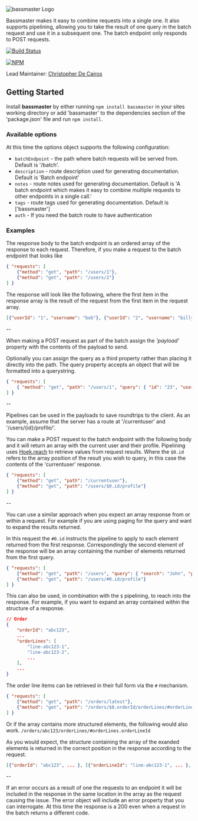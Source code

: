 ![bassmaster Logo](https://raw.github.com/spumko/bassmaster/master/images/bassmaster.png)

Bassmaster makes it easy to combine requests into a single one. It also supports pipelining, allowing you to take the result of one query in the batch request and use it in a subsequent one.  The batch endpoint only responds to POST requests.

[![Build Status](https://secure.travis-ci.org/hapijs/bassmaster.png)](http://travis-ci.org/hapijs/bassmaster)

[![NPM](https://nodei.co/npm/bassmaster.png?downloads=true&stars=true)](https://nodei.co/npm/bassmaster/)

Lead Maintainer: [Christopher De Cairos](https://github.com/cadecairos)


## Getting Started
Install **bassmaster** by either running `npm install bassmaster` in your sites working directory or add 'bassmaster' to the dependencies section of the 'package.json' file and run `npm install`.

### Available options
At this time the options object supports the following configuration:

- `batchEndpoint` - the path where batch requests will be served from.  Default is '/batch'.
- `description` - route description used for generating documentation. Default is 'Batch endpoint'
- `notes` - route notes used for generating documentation. Default is 'A batch endpoint which makes it easy to combine multiple requests to other endpoints in a single call.'
- `tags` - route tags used for generating documentation. Default is ['bassmaster']
- `auth` - If you need the batch route to have authentication

### Examples


The response body to the batch endpoint is an ordered array of the response to each request.  Therefore, if you make a request to the batch endpoint that looks like

```json
{ "requests": [
    {"method": "get", "path": "/users/1"},
    {"method": "get", "path": "/users/2"}
] }
```

The response will look like the following, where the first item in the response array is the result of the request from the first item in the request array.

```json
[{"userId": "1", "username": "bob"}, {"userId": "2", "username": "billy" }]
```

--

When making a POST request as part of the batch assign the _'payload'_ property with the contents of the payload to send.

Optionally you can assign the query as a third property rather than placing it directly into the path. The query property accepts an object that will be formatted into a querystring.

```json
{ "requests": [
    { "method": "get", "path": "/users/1", "query": { "id": "23", "user": "John" } }
] }
```
--

Pipelines can be used in the payloads to save roundtrips to the client. As an example, assume that the server has a route at '/currentuser' and '/users/{id}/profile/'.

You can make a POST request to the batch endpoint with the following body and it will return an array with the current user and their profile.
Pipelining uses [Hoek.reach](https://www.npmjs.com/package/hoek#reach-obj-chain-options) to retrieve values from request results. Where the `$0.id` refers to the array position of the result you wish to query, in this case the contents of the 'currentuser' response.

```json
{ "requests": [
    {"method": "get", "path": "/currentuser"},
    {"method": "get", "path": "/users/$0.id/profile"}
] }
```

-- 

You can use a similar approach when you expect an array response from or within a request. For example if you are using paging for the query and want to expand the results returned.

In this request the `#0.id` instructs the pipeline to apply to each element returned from the first response. Correspondingly the second element of the response will be an array containing the number of elements returned from the first query.

```json
{ "requests": [
    {"method": "get", "path": "/users", "query": { "search": "John", "page": "1", "size": "25" }},
    {"method": "get", "path": "/users/#0.id/profile"}
] }
```

This can also be used, in combination with the `$` pipelining, to reach into the response. For example, if you want to expand an array contained within the structure of a response.

```json
// Order
{
    "orderId": "abc123",
    ...
    "orderLines": [
        "line-abc123-1",
        "line-abc123-2",
        ...
    ],
    ...
}       
```

The order line items can be retrieved in their full form via the `#` mechanism.


```json
{ "requests": [
    {"method": "get", "path": "/orders/latest"},
    {"method": "get", "path": "/orders/$0.orderId/orderLines/#orderLines"}
] }
```

Or if the array contains more structured elements, the following would also work.
`/orders/abc123/orderLines/#orderLines.orderLineId`

As you would expect, the structure containing the array of the exanded elements is returned in the correct position in the response according to the request.

```json
[{"orderId": "abc123", ... }, [{"orderLineId": "line-abc123-1", ... }, ... ]]
```

--

If an error occurs as a result of one the requests to an endpoint it will be included in the response in the same location in the array as the request causing the issue.  The error object will include an error property that you can interrogate.  At this time the response is a 200 even when a request in the batch returns a different code.
